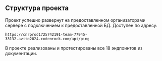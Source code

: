 ## Структура проекта
Проект успешно развернут на предоставленном организаторами сервере с подключением к предоставленной БД. Доступен по адресу:
```
https://cnrprod1725742191-team-77945-33132.avito2024.codenrock.com/api/ping
```
В проекте реализованы и протестированы все 18 эндпоинтов из документации.



